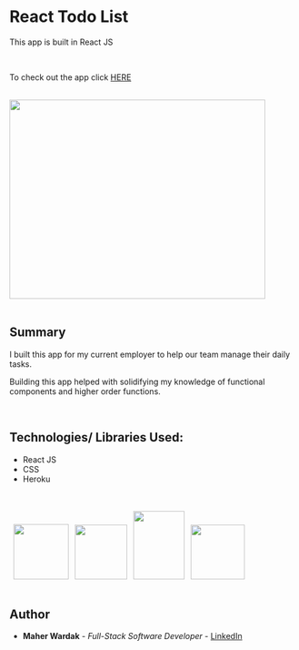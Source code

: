# React Todo List

This app is built in React JS

<br>
<p>To check out the app click 
<a href="https://react-todo-mw.herokuapp.com/" rel="nofollow">HERE</a>
</p>

<br>
<image src ="src/images/todo-screenshot.png" width="450" height="350" >
</br>
</br>

## Summary

I built this app for my current employer to help our team manage their daily tasks.

Building this app helped with solidifying my knowledge of functional components and higher order functions.

 </br>

## Technologies/ Libraries Used:

 <ul>
    <li>React JS</li>
    <li>CSS</li>
    <li>Heroku</li>
 </ul>

 <div>
<br></br>
</div>

<div>
<image src ="src\images\REACT LOGO.png" width="97" height="97" style="margin-left:0.5em">
<image src ="src\images\JS logo.png" width="92" height="96" style="margin-left:0.5em">
<image src ="src\images\CSS.png" width="90" height="120" style="margin-left:0.5em">
<image src ="src\images\heroku-logo.png" width="95" height="96" style="margin-left:0.5em">

</div>
<br>

## Author

<ul>
<li><strong>Maher Wardak</strong> - <em>Full-Stack Software Developer</em> - <a href="https://www.linkedin.com/in/maherwardak/" rel="nofollow">LinkedIn</a></li>
</ul>
